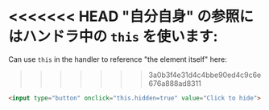 <<<<<<< HEAD
"自分自身" の参照にはハンドラ中の `this` を使います:
=======
Can use `this` in the handler to reference "the element itself" here:
>>>>>>> 3a0b3f4e31d4c4bbe90ed4c9c6e676a888ad8311

```html run height=50
<input type="button" onclick="this.hidden=true" value="Click to hide">
```
